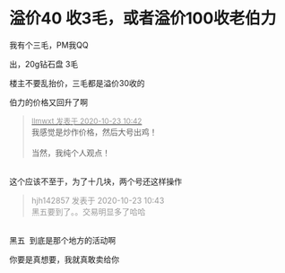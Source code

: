 # 溢价40 收3毛，或者溢价100收老伯力


我有个三毛，PM我QQ

出，20g钻石盘 3毛

楼主不要乱抬价，三毛都是溢价30收的

伯力的价格又回升了啊&nbsp;&nbsp;

<div class="quote"><blockquote><font size="2"><a href="https://www.hostloc.com/forum.php?mod=redirect&amp;goto=findpost&amp;pid=9339971&amp;ptid=757515" target="_blank"><font color="#999999">llmwxt 发表于 2020-10-23 10:42</font></a></font><br />
我感觉是炒作价格，然后大号出鸡！<br />
<br />
当然，我纯个人观点！</blockquote></div><br />
这个应该不至于，为了十几块，两个号还这样操作

<div class="quote"><blockquote><font color="#999999">hjh142857 发表于 2020-10-23 10:43</font><br />
<font color="#999999">黑五要到了。。交易明显多了哈哈</font></blockquote></div><br />
黑五&nbsp;&nbsp;到底是那个地方的活动啊

你要是真想要，我就真敢卖给你
